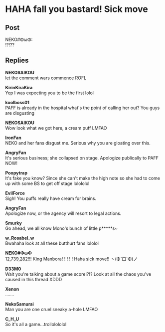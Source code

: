 # HAHA fall you bastard! Sick move
## Post
NEKO#ΦωΦ:<br>
!?!??


## Replies
**NEKOSAIKOU**<br>
let the comment wars commence ROFL

**KirinKiraKira**<br>
Yep I was expecting you to be the first lolol

**koolboss01**<br>
PAFF is already in the hospital what's the point of calling her out? You guys are disgusting

**NEKOSAIKOU**<br>
Wow look what we got here, a cream puff LMFAO

**IronFan**<br>
NEKO and her fans disgust me. Serious why you are gloating over this.

**AngryFan**<br>
It's serious business; she collapsed on stage. Apologize publically to PAFF NOW!

**Poopytrap**<br>
It's fake you know? Since she can't make the high note so she had to come up with some BS to get off stage lolololol

**EvilForce**<br>
Sigh! You puffs really have cream for brains.

**AngryFan**<br>
Apologize now, or the agency will resort to legal actions.

**Smurky**<br>
Go ahead, we all know Mono's bunch of little p\*\*\*\*\*s~

**w_Rosabel_w**<br>
Bwahaha look at all these butthurt fans lololol

**NEKO#ΦωΦ**<br>
12,739,282!!! King Manbora! ! ! ! ! Haha sick move!! ヽ(Φˋ口ˊΦ)ノ

**D33M0**<br>
Wait you're talking about a game score!?!? Look at all the chaos you've caused in this thread XDDD

**Xenon**<br>
.......

**NekoSamurai**<br>
Man you are one cruel sneaky a-hole LMFAO

**C_H_U**<br>
So it's all a game...trollolololol

